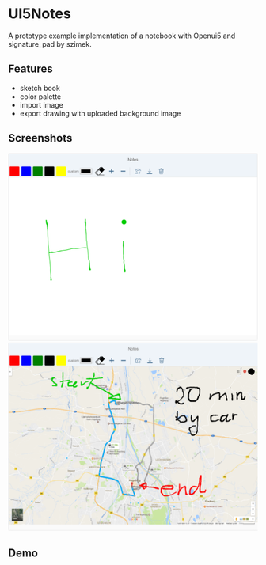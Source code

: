 # UI5Notes
A prototype example implementation of a notebook with Openui5 and signature_pad by szimek. 


## Features
+ sketch book
+ color palette
+ import image
+ export drawing with uploaded background image


## Screenshots
![alt text](https://github.com/impnguyen/UI5Notes/blob/master/readme/screenshot1.png "screenshot1")
![alt text](https://github.com/impnguyen/UI5Notes/blob/master/readme/screenshot1_1.png "screenshot1_1")


## Demo